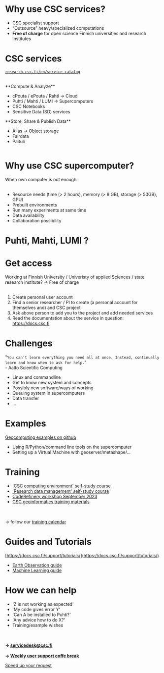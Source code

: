 # Why use CSC services?

* CSC specialist support
* “Outsource” heavy/specialized computations
* **Free of charge** for open science Finnish universities and research institutes

# CSC services

[`research.csc.fi/en/service-catalog`](https://research.csc.fi/en/service-catalog)
<br></br>
<div class="column">
**Compute & Analyze**

  - cPouta / ePouta / Rahti -> Cloud 
  - Puhti / Mahti / LUMI -> Supercomputers
  - CSC Notebooks
  - Sensitive Data (SD) services
</div>
<div class="column">
**Store, Share & Publish Data**

  * Allas -> Object storage
  * Fairdata
  * Paituli
</div>

# Why use CSC supercomputer?

When own computer is not enough:
<br><br>

* Resource needs (time (> 2 hours), memory (> 8 GB), storage (> 50GB), GPU)
* Prebuilt environments
* Run many experiments at same time
* Data availability
* Collaboration possibility

# Puhti, Mahti, LUMI ?

# Get access

Working at Finnish University / Univeristy of applied Sciences / state research institute? -> Free of charge
<br><br>

1. Create personal user account
2. Find a senior researcher / PI to create (a personal account for themselves and) and CSC project
3. Ask above person to add you to the project and add needed services
4. Read the documentation about the service in question: https://docs.csc.fi

# Challenges

<p align="center">

"`You can’t learn everything you need all at once.
Instead, continually learn and know when to ask for help.`"
<br> - Aalto Scientific Computing

</p>

* Linux and commandline
* Get to know new system and concepts
* Possibly new software/ways of working
* Queuing system in supercomputers
* Data transfer
* ...

# Examples

[Geocomputing examples on github](https://github.com/csc-training/geocomputing)

* Using R/Python/command line tools on the supercomputer
* Setting up a Virtual Machine with geoserver/metashape/...

# Training

* ['CSC computing environment' self-study course](https://ssl.eventilla.com/csccompenvselflearn)
* ['Research data management' self-study course](https://ssl.eventilla.com/event/v8B6B)
* [CodeRefinery workshop September 2023](https://coderefinery.org/lessons/core/)
* [CSC geoinformatics training materials](https://research.csc.fi/gis-learning-materials)

<br><br>
-> follow our [training calendar](https://www.csc.fi/en/training#training-calendar)

# Guides and Tutorials

[https://docs.csc.fi/support/tutorials/](https://docs.csc.fi/support/tutorials/)


* [Earth Observation guide](https://docs.csc.fi/support/tutorials/gis/eo_guide/)
* [Machine Learning guide](https://docs.csc.fi/support/tutorials/ml-guide/)

# How we can help

* 'Z is not working as expected'
* 'My code gives error Y'
* 'Can A be installed to Puhti?'
* 'Any advice how to do X?'
* Training/example wishes

<br></br>
**-> servicedesk@csc.fi**
<br></br>
**-> [Weekly user support coffe break](https://ssl.eventilla.com/usersupportcoffee)**

[Speed up your request](https://docs.csc.fi/support/support-howto/)


